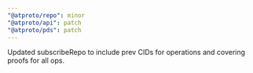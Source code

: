 ```yaml
---
"@atproto/repo": minor
"@atproto/api": patch
"@atproto/pds": patch
---
```


Updated subscribeRepo to include prev CIDs for operations and covering proofs for all ops.
